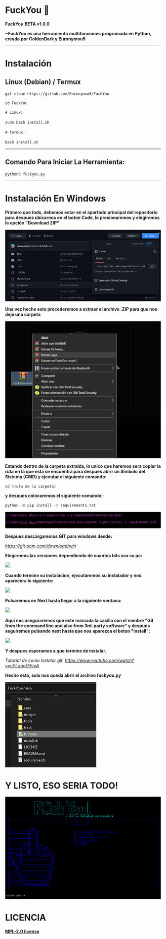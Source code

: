 # FuckYou 🖕
**FuckYou** **BETA v1.0.0**

**~FuckYou es una herramienta multifunciones programada en Python, creada por GoldenDark y Euronymou5**

-------------

# Instalación

## Linux (Debian) / Termux

```
git clone https://github.com/Euronymou5/FuckYou
```
```
cd FuckYou
```
```
# Linux:

sudo bash install.sh

# Termux:

bash install.sh
```
--------

## Comando Para Iniciar La Herramienta:
```
python3 fuckyou.py
```

--------------
# Instalación En Windows

**Primero que todo, debemos estar en el apartado principal del repositorio para despues ubicarnos en el boton Code, lo presionaremos y elegiremos la opción "Download ZIP"**

![image.png](https://github.com/Euronymou5/FuckYou/blob/main/images/Inicio.PNG)

**Una vez hecho esto procederemos a extraer el archivo .ZIP para que nos deje una carpeta**

![image.png](https://github.com/Euronymou5/FuckYou/blob/main/images/Extraer.PNG)

**Estando dentro de la carpeta extraida, lo unico que haremos sera copiar la ruta en la que esta se encuentra para despues abrir un Símbolo del Sistema (CMD) y ejecutar el siguiente comando:**
```
cd (ruta de la carpeta)
```
**y despues colocaremos el siguiente comando:** 
```
python -m pip install -r requirements.txt
```

![image.png](https://github.com/Euronymou5/FuckYou/blob/main/images/requirements.PNG)

**Despues descargaremos GIT para windows desde:**

*https://git-scm.com/download/win*

**Elegiremos las versiones dependiendo de cuantos bits sea su pc:**

<img src="https://media.discordapp.net/attachments/995599976463859713/1071719855994183761/image.png?width=191&height=69">

**Cuando termine su instalacion, ejecutaremos su instalador y nos aparecera lo siguiente:**

<img src="https://media.discordapp.net/attachments/995599976463859713/1071723284271480863/image.png?width=443&height=350">

**Pulsaremos en Next hasta llegar a la siguiente ventana:**

<img src="https://media.discordapp.net/attachments/995599976463859713/1071723648848777236/image.png?width=443&height=348">

**Aqui nos aseguraremos que este marcada la casilla con el nombre "Git from the command line and also from 3rd-party software" y despues seguiremos pulsando next hasta que nos aparezca el boton "install":**

<img src="https://media.discordapp.net/attachments/995599976463859713/1071725028695097415/image.png?width=445&height=348">

**Y despues esperamos a que termine de instalar.**

*Tutorial de como instalar git: https://www.youtube.com/watch?v=cYLapo1FFmA*

**Hecho esto, solo nos queda abrir el archivo fuckyou.py**

![image.png](https://github.com/Euronymou5/FuckYou/blob/main/images/fuckyoupy.PNG)

# Y LISTO, ESO SERIA TODO!
![image.png](https://github.com/Euronymou5/FuckYou/blob/main/images/cmd.PNG)


# LICENCIA

**[MPL-2.0 license](https://github.com/Euronymou5/FuckYou/blob/main/LICENSE)**
